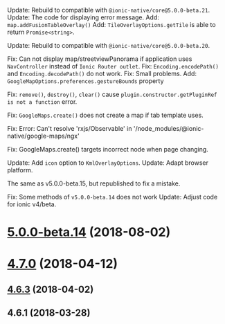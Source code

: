 <a name="5.0.0-beta.24"></a>
Update: Rebuild to compatible with `@ionic-native/core@5.0.0-beta.21`.
Update: The code for displaying error message.
Add: `map.addFusionTableOverlay()`
Add: `TileOverlayOptions.getTile` is able to return `Promise<string>`.

<a name="5.0.0-beta.23"></a>
Update: Rebuild to compatible with `@ionic-native/core@5.0.0-beta.20`.

<a name="5.0.0-beta.22"></a>
Fix: Can not display map/streetviewPanorama if application uses `NavController` instead of `Ionic Router outlet`.
Fix: `Encoding.encodePath()` and `Encoding.decodePath()` do not work.
Fix: Small problems.
Add: `GoogleMapOptions.preferences.gestureBounds` property

<a name="5.0.0-beta.21"></a>
Fix: `remove()`, `destroy()`, `clear()` cause `plugin.constructor.getPluginRef is not a function` error.

<a name="5.0.0-beta.20"></a>
Fix: `GoogleMaps.create()` does not create a map if tab template uses.

<a name="5.0.0-beta.19"></a>
Fix: Error: Can't resolve 'rxjs/Observable' in '/node_modules/@ionic-native/google-maps/ngx'

<a name="5.0.0-beta.18"></a>
Fix: GoogleMaps.create() targets incorrect node when page changing.

<a name="5.0.0-beta.17"></a>
Update: Add `icon` option to `KmlOverlayOptions`.
Update: Adapt browser platform.

<a name="5.0.0-beta.16"></a>
The same as v5.0.0-beta.15, but republished to fix a mistake.

<a name="5.0.0-beta.15"></a>
Fix: Some methods of `v5.0.0-beta.14` does not work
Update: Adjust code for ionic v4/beta.

<a name="5.0.0-beta.14"></a>
# [5.0.0-beta.14](https://github.com/ionic-team/ionic-native/compare/v4.7.0...v5.0.0-beta.14) (2018-08-02)



<a name="4.7.0"></a>
# [4.7.0](https://github.com/ionic-team/ionic-native/compare/v4.6.3...v4.7.0) (2018-04-12)



<a name="4.6.3"></a>
## [4.6.3](https://github.com/ionic-team/ionic-native/compare/v4.6.1...v4.6.3) (2018-04-02)



<a name="4.6.1"></a>
## 4.6.1 (2018-03-28)
